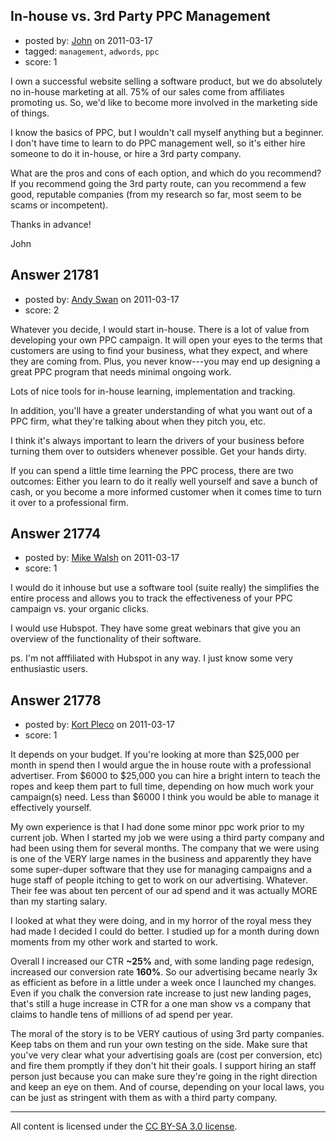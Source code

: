 ## In-house vs. 3rd Party PPC Management

- posted by: [John](https://stackexchange.com/users/-1/8701-john) on 2011-03-17
- tagged: `management`, `adwords`, `ppc`
- score: 1

I own a successful website selling a software product, but we do absolutely no in-house marketing at all.  75% of our sales come from affiliates promoting us.  So, we'd like to become more involved in the marketing side of things.

I know the basics of PPC, but I wouldn't call myself anything but a beginner.  I don't have time to learn to do PPC management well, so it's either hire someone to do it in-house, or hire a 3rd party company.

What are the pros and cons of each option, and which do you recommend?  If you recommend going the 3rd party route, can you recommend a few good, reputable companies (from my research so far, most seem to be scams or incompetent).

Thanks in advance!

John


## Answer 21781

- posted by: [Andy Swan](https://stackexchange.com/users/-1/8683-andy-swan) on 2011-03-17
- score: 2

Whatever you decide, I would start in-house.  There is a lot of value from developing your own PPC campaign.  It will open your eyes to the terms that customers are using to find your business, what they expect, and where they are coming from.  Plus, you never know---you may end up designing a great PPC program that needs minimal ongoing work.  

Lots of nice tools for in-house learning, implementation and tracking.

In addition, you'll have a greater understanding of what you want out of a PPC firm, what they're talking about when they pitch you, etc. 

I think it's always important to learn the drivers of your business before turning them over to outsiders whenever possible.  Get your hands dirty.

If you can spend a little time learning the PPC process, there are two outcomes:  Either you learn to do it really well yourself and save a bunch of cash, or you become a more informed customer when it comes time to turn it over to a professional firm.  


## Answer 21774

- posted by: [Mike Walsh](https://stackexchange.com/users/-1/8423-mike-walsh) on 2011-03-17
- score: 1

I would do it inhouse but use a software tool (suite really) the simplifies the entire process and allows you to track the effectiveness of your PPC campaign vs. your organic clicks.  

I would use Hubspot. They have some great webinars that give you an overview of the functionality of their software. 

ps. I'm not afffiliated with Hubspot in any way.  I just know some very enthusiastic users.


## Answer 21778

- posted by: [Kort Pleco](https://stackexchange.com/users/-1/7876-kort-pleco) on 2011-03-17
- score: 1

It depends on your budget. If you're looking at more than $25,000 per month in spend then I would argue the in house route with a professional advertiser. From $6000 to $25,000 you can hire a bright intern to teach the ropes and keep them part to full time, depending on how much work your campaign(s) need. Less than $6000 I think you would be able to manage it effectively yourself. 

My own experience is that I had done some minor ppc work prior to my current job. When I started my job we were using a third party company and had been using them for several months. The company that we were using is one of the VERY large names in the business and apparently they have some super-duper software that they use for managing campaigns and a huge staff of people itching to get to work on our advertising. Whatever. Their fee was about ten percent of our ad spend and it was actually MORE than my starting salary. 

I looked at what they were doing, and in my horror of the royal mess they had made I decided I could do better. I studied up for a month during down moments from my other work and started to work.

Overall I increased our CTR **~25%** and, with some landing page redesign, increased our conversion rate **160%**. So our advertising became nearly 3x as efficient as before in a little under a week once I launched my changes. Even if you chalk the conversion rate increase to just new landing pages, that's still a huge increase in CTR for a one man show vs a company that claims to handle tens of millions of ad spend per year. 

The moral of the story is to be VERY cautious of using 3rd party companies. Keep tabs on them and run your own testing on the side. Make sure that you've very clear what your advertising goals are (cost per conversion, etc) and fire them promptly if they don't hit their goals. I support hiring an staff person just because you can make sure they're going in the right direction and keep an eye on them. And of course, depending on your local laws, you can be just as stringent with them as with a third party company. 



---

All content is licensed under the [CC BY-SA 3.0 license](https://creativecommons.org/licenses/by-sa/3.0/).
